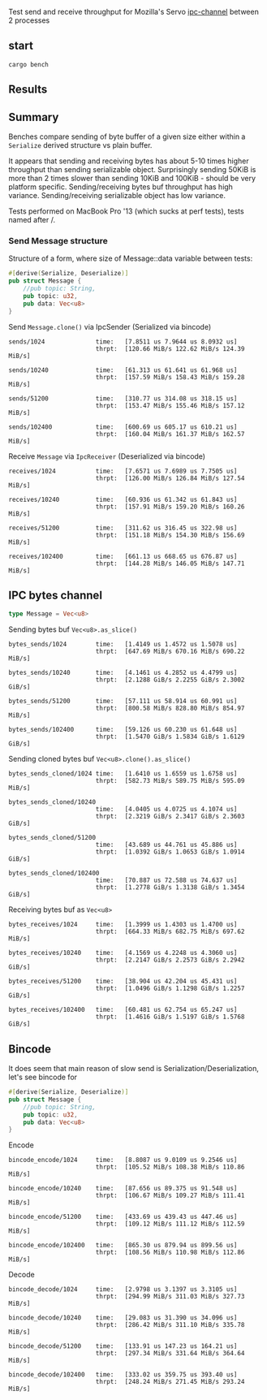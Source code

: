Test send and receive throughput for Mozilla's Servo [ipc-channel](https://github.com/servo/ipc-channel) between 2 processes

## start
```shell
cargo bench
```

## Results

## Summary

Benches compare sending of byte buffer of a given size either within a `Serialize` derived structure vs plain buffer.

It appears that sending and receiving bytes has about 5-10 times higher throughput than sending serializable object. Surprisingly sending 50KiB is more than 2 times slower than sending 10KiB and 100KiB - should be very platform specific. Sending/receiving bytes buf throughput has high variance. Sending/receiving serializable object has low variance.

Tests performed on MacBook Pro '13 (which sucks at perf tests), tests named after <test>/<message size>. 

### Send Message structure

Structure of a form, where size of Message::data variable between tests:

```rust
#[derive(Serialize, Deserialize)]
pub struct Message {
	//pub topic: String,
	pub topic: u32,
	pub data: Vec<u8>
}
```

Send `Message.clone()` via IpcSender (Serialized via bincode)

```log
sends/1024              time:   [7.8511 us 7.9644 us 8.0932 us]                        
                        thrpt:  [120.66 MiB/s 122.62 MiB/s 124.39 MiB/s]

sends/10240             time:   [61.313 us 61.641 us 61.968 us]                        
                        thrpt:  [157.59 MiB/s 158.43 MiB/s 159.28 MiB/s]

sends/51200             time:   [310.77 us 314.08 us 318.15 us]                        
                        thrpt:  [153.47 MiB/s 155.46 MiB/s 157.12 MiB/s]

sends/102400            time:   [600.69 us 605.17 us 610.21 us]                         
                        thrpt:  [160.04 MiB/s 161.37 MiB/s 162.57 MiB/s]
```

Receive `Message` via `IpcReceiver` (Deserialized via bincode)

```log
receives/1024           time:   [7.6571 us 7.6989 us 7.7505 us]                           
                        thrpt:  [126.00 MiB/s 126.84 MiB/s 127.54 MiB/s]

receives/10240          time:   [60.936 us 61.342 us 61.843 us]                           
                        thrpt:  [157.91 MiB/s 159.20 MiB/s 160.26 MiB/s]

receives/51200          time:   [311.62 us 316.45 us 322.98 us]                           
                        thrpt:  [151.18 MiB/s 154.30 MiB/s 156.69 MiB/s]

receives/102400         time:   [661.13 us 668.65 us 676.87 us]                            
                        thrpt:  [144.28 MiB/s 146.05 MiB/s 147.71 MiB/s]
```



## IPC bytes channel

```rust
type Message = Vec<u8>
```

Sending bytes buf `Vec<u8>.as_slice()`

```log
bytes_sends/1024        time:   [1.4149 us 1.4572 us 1.5078 us]                              
                        thrpt:  [647.69 MiB/s 670.16 MiB/s 690.22 MiB/s]

bytes_sends/10240       time:   [4.1461 us 4.2852 us 4.4799 us]                               
                        thrpt:  [2.1288 GiB/s 2.2255 GiB/s 2.3002 GiB/s]

bytes_sends/51200       time:   [57.111 us 58.914 us 60.991 us]                              
                        thrpt:  [800.58 MiB/s 828.80 MiB/s 854.97 MiB/s]

bytes_sends/102400      time:   [59.126 us 60.230 us 61.648 us]                               
                        thrpt:  [1.5470 GiB/s 1.5834 GiB/s 1.6129 GiB/s]
```

Sending cloned bytes buf `Vec<u8>.clone().as_slice()`

```log
bytes_sends_cloned/1024 time:   [1.6410 us 1.6559 us 1.6758 us]                                     
                        thrpt:  [582.73 MiB/s 589.75 MiB/s 595.09 MiB/s]

bytes_sends_cloned/10240                                                                             
                        time:   [4.0405 us 4.0725 us 4.1074 us]
                        thrpt:  [2.3219 GiB/s 2.3417 GiB/s 2.3603 GiB/s]

bytes_sends_cloned/51200                                                                             
                        time:   [43.689 us 44.761 us 45.886 us]
                        thrpt:  [1.0392 GiB/s 1.0653 GiB/s 1.0914 GiB/s]

bytes_sends_cloned/102400                                                                            
                        time:   [70.887 us 72.588 us 74.637 us]
                        thrpt:  [1.2778 GiB/s 1.3138 GiB/s 1.3454 GiB/s]
```

Receiving bytes buf as `Vec<u8>`

```log
bytes_receives/1024     time:   [1.3999 us 1.4303 us 1.4700 us]                                 
                        thrpt:  [664.33 MiB/s 682.75 MiB/s 697.62 MiB/s]

bytes_receives/10240    time:   [4.1569 us 4.2248 us 4.3060 us]                                  
                        thrpt:  [2.2147 GiB/s 2.2573 GiB/s 2.2942 GiB/s]

bytes_receives/51200    time:   [38.904 us 42.204 us 45.431 us]                                 
                        thrpt:  [1.0496 GiB/s 1.1298 GiB/s 1.2257 GiB/s]

bytes_receives/102400   time:   [60.481 us 62.754 us 65.247 us]                                  
                        thrpt:  [1.4616 GiB/s 1.5197 GiB/s 1.5768 GiB/s]
```


## Bincode

It does seem that main reason of slow send is Serialization/Deserialization, let's see bincode for 
```rust
#[derive(Serialize, Deserialize)]
pub struct Message {
	//pub topic: String,
	pub topic: u32,
	pub data: Vec<u8>
}
```

Encode

```log
bincode_encode/1024     time:   [8.8087 us 9.0109 us 9.2546 us]                                 
                        thrpt:  [105.52 MiB/s 108.38 MiB/s 110.86 MiB/s]

bincode_encode/10240    time:   [87.656 us 89.375 us 91.548 us]                                 
                        thrpt:  [106.67 MiB/s 109.27 MiB/s 111.41 MiB/s]

bincode_encode/51200    time:   [433.69 us 439.43 us 447.46 us]                                 
                        thrpt:  [109.12 MiB/s 111.12 MiB/s 112.59 MiB/s]

bincode_encode/102400   time:   [865.30 us 879.94 us 899.56 us]                                  
                        thrpt:  [108.56 MiB/s 110.98 MiB/s 112.86 MiB/s]
```

Decode

```log
bincode_decode/1024     time:   [2.9798 us 3.1397 us 3.3105 us]                                 
                        thrpt:  [294.99 MiB/s 311.03 MiB/s 327.73 MiB/s]

bincode_decode/10240    time:   [29.083 us 31.390 us 34.096 us]                                  
                        thrpt:  [286.42 MiB/s 311.10 MiB/s 335.78 MiB/s]

bincode_decode/51200    time:   [133.91 us 147.23 us 164.21 us]                                 
                        thrpt:  [297.34 MiB/s 331.64 MiB/s 364.64 MiB/s]

bincode_decode/102400   time:   [333.02 us 359.75 us 393.40 us]                                  
                        thrpt:  [248.24 MiB/s 271.45 MiB/s 293.24 MiB/s]
```
